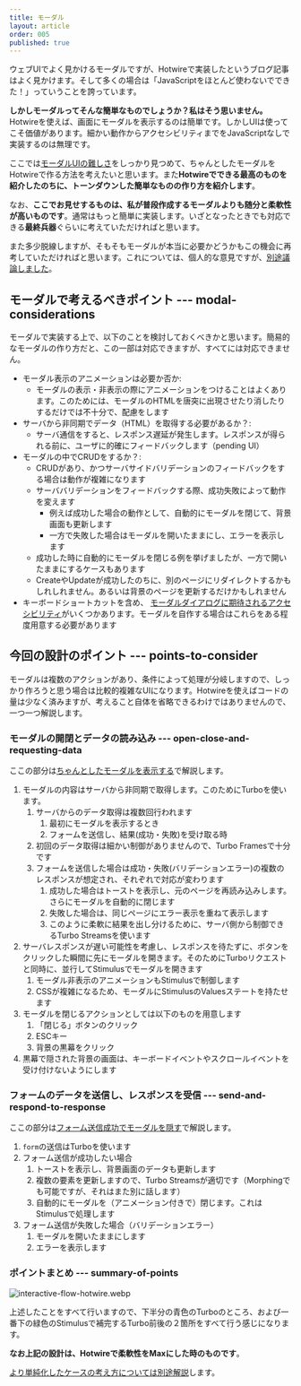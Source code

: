 ```yaml
---
title: モーダル
layout: article
order: 005
published: true
---
```


ウェブUIでよく見かけるモーダルですが、Hotwireで実装したというブログ記事はよく見かけます。そして多くの場合は「JavaScriptをほとんど使わないでできた！」っていうことを誇っています。

**しかしモーダルってそんな簡単なものでしょうか？私はそう思いません。** Hotwireを使えば、画面にモーダルを表示するのは簡単です。しかしUIは使ってこそ価値があります。細かい動作からアクセシビリティまでをJavaScriptなしで実装するのは無理です。

ここでは[モーダルUIの難しさ](https://zenn.dev/yend724/articles/20220511-pc51v32llyzu8kws)をしっかり見つめて、ちゃんとしたモーダルをHotwireで作る方法を考えたいと思います。また**Hotwireでできる最高のものを紹介したのちに、トーンダウンした簡単なものの作り方を紹介します**。

なお、**ここでお見せするものは、私が普段作成するモーダルよりも随分と柔軟性が高いものです**。通常はもっと簡単に実装します。いざとなったときでも対応できる**最終兵器**ぐらいに考えていただければと思います。

また多少脱線しますが、そもそもモーダルが本当に必要かどうかもこの機会に再考していただければと思います。これについては、個人的な意見ですが、[別途議論しました](/opinions/should_you_use_modals)。

## モーダルで考えるべきポイント --- modal-considerations

モーダルで実装する上で、以下のことを検討しておくべきかと思います。簡易的なモーダルの作り方だと、この一部は対応できますが、すべてには対応できません。

* モーダル表示のアニメーションは必要か否か:
  * モーダルの表示・非表示の際にアニメーションをつけることはよくあります。このためには、モーダルのHTMLを唐突に出現させたり消したりするだけでは不十分で、配慮をします
* サーバから非同期でデータ（HTML）を取得する必要があるか？: 
  * サーバ通信をすると、レスポンス遅延が発生します。レスポンスが得られる前に、ユーザに的確にフィードバックします（pending UI）
* モーダルの中でCRUDをするか？:
  * CRUDがあり、かつサーバサイドバリデーションのフィードバックをする場合は動作が複雑になります
  * サーババリデーションをフィードバックする際、成功失敗によって動作を変えます
     * 例えば成功した場合の動作として、自動的にモーダルを閉じて、背景画面も更新します
     * 一方で失敗した場合はモーダルを開いたままにし、エラーを表示します
  * 成功した時に自動的にモーダルを閉じる例を挙げましたが、一方で開いたままにするケースもあります
  * CreateやUpdateが成功したのちに、別のページにリダイレクトするかもしれしれません。あるいは背景のページを更新するだけかもしれません
* キーボードショートカットを含め、 [モーダルダイアログに期待されるアクセシビリティ](https://www.w3.org/WAI/ARIA/apg/patterns/dialog-modal/)がいくつかあります。モーダルを自作する場合はこれらをある程度用意する必要があります

## 今回の設計のポイント --- points-to-consider

モーダルは複数のアクションがあり、条件によって処理が分岐しますので、しっかり作ろうと思う場合は比較的複雑なUIになります。Hotwireを使えばコードの量は少なく済みますが、考えること自体を省略できるわけではありませんので、一つ一つ解説します。

### モーダルの開閉とデータの読み込み --- open-close-and-requesting-data

ここの部分は[ちゃんとしたモーダルを表示する](/examples/modal/modal-show-with-animation)で解説します。


1. モーダルの内容はサーバから非同期で取得します。このためにTurboを使います。
   1. サーバからのデータ取得は複数回行われます
      1. 最初にモーダルを表示するとき
      2. フォームを送信し、結果(成功・失敗)を受け取る時
   2. 初回のデータ取得は細かい制御がありませんので、Turbo Framesで十分です
   3. フォームを送信した場合は成功・失敗(バリデーションエラー)の複数のレスポンスが想定され、それぞれで対応が変わります
      1. 成功した場合はトーストを表示し、元のページを再読み込みします。さらにモーダルを自動的に閉じます
      2. 失敗した場合は、同じページにエラー表示を重ねて表示します
      3. このように柔軟に結果を出し分けるために、サーバ側から制御できるTurbo Streamsを使います
2. サーバレスポンスが遅い可能性を考慮し、レスポンスを待たずに、ボタンをクリックした瞬間に先にモーダルを開きます。そのためにTurboリクエストと同時に、並行してStimulusでモーダルを開きます
   1. モーダル非表示のアニメーションもStimulusで制御します
   2. CSSが複雑になるため、モーダルにStimulusのValuesステートを持たせます
3. モーダルを閉じるアクションとしては以下のものを用意します
   1. 「閉じる」ボタンのクリック
   2. ESCキー
   3. 背景の黒幕をクリック
4. 黒幕で隠された背景の画面は、キーボードイベントやスクロールイベントを受け付けないようにします 

### フォームのデータを送信し、レスポンスを受信 --- send-and-respond-to-response

ここの部分は[フォーム送信成功でモーダルを隠す](/examples/modal/modal-form-success-and-hide)で解説します。

1. `form`の送信はTurboを使います
2. フォーム送信が成功したい場合
   1. トーストを表示し、背景画面のデータも更新します
   2. 複数の要素を更新しますので、Turbo Streamsが適切です（Morphingでも可能ですが、それはまた別に話します）
   3. 自動的にモーダルを（アニメーション付きで）閉じます。これはStimulusで処理します
2. フォーム送信が失敗した場合（バリデーションエラー）
   1. モーダルを開いたままにします
   2. エラーを表示します

### ポイントまとめ --- summary-of-points

![interactive-flow-hotwire.webp](content_images/interactive-flow-hotwire.webp "max-w-[600px] mx-auto")

上述したことをすべて行いますので、下半分の<span class="text-blue-600">青色のTurboのところ</span>、および一番下の<span class="text-green-600">緑色のStimulusで補完するTurbo前後の２箇所</span>をすべて行う感じになります。

**なお上記の設計は、Hotwireで柔軟性をMaxにした時のものです**。

[より単純化したケースの考え方については別途解説](/examples/modal/simpler-modals)します。

